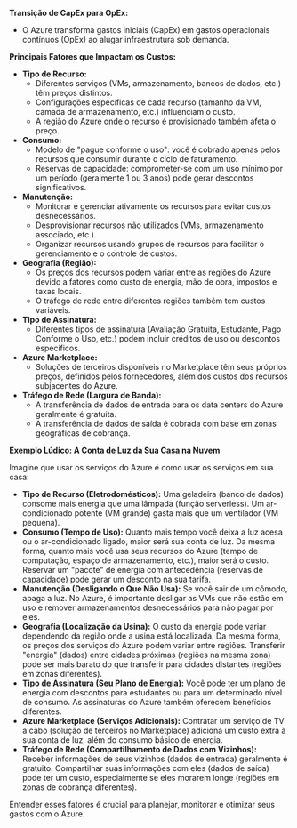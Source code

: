 **Transição de CapEx para OpEx:**

* O Azure transforma gastos iniciais (CapEx) em gastos operacionais contínuos (OpEx) ao alugar infraestrutura sob demanda.

**Principais Fatores que Impactam os Custos:**

* **Tipo de Recurso:**
    * Diferentes serviços (VMs, armazenamento, bancos de dados, etc.) têm preços distintos.
    * Configurações específicas de cada recurso (tamanho da VM, camada de armazenamento, etc.) influenciam o custo.
    * A região do Azure onde o recurso é provisionado também afeta o preço.
* **Consumo:**
    * Modelo de "pague conforme o uso": você é cobrado apenas pelos recursos que consumir durante o ciclo de faturamento.
    * Reservas de capacidade: comprometer-se com um uso mínimo por um período (geralmente 1 ou 3 anos) pode gerar descontos significativos.
* **Manutenção:**
    * Monitorar e gerenciar ativamente os recursos para evitar custos desnecessários.
    * Desprovisionar recursos não utilizados (VMs, armazenamento associado, etc.).
    * Organizar recursos usando grupos de recursos para facilitar o gerenciamento e o controle de custos.
* **Geografia (Região):**
    * Os preços dos recursos podem variar entre as regiões do Azure devido a fatores como custo de energia, mão de obra, impostos e taxas locais.
    * O tráfego de rede entre diferentes regiões também tem custos variáveis.
* **Tipo de Assinatura:**
    * Diferentes tipos de assinatura (Avaliação Gratuita, Estudante, Pago Conforme o Uso, etc.) podem incluir créditos de uso ou descontos específicos.
* **Azure Marketplace:**
    * Soluções de terceiros disponíveis no Marketplace têm seus próprios preços, definidos pelos fornecedores, além dos custos dos recursos subjacentes do Azure.
* **Tráfego de Rede (Largura de Banda):**
    * A transferência de dados de entrada para os data centers do Azure geralmente é gratuita.
    * A transferência de dados de saída é cobrada com base em zonas geográficas de cobrança.

**Exemplo Lúdico: A Conta de Luz da Sua Casa na Nuvem**

Imagine que usar os serviços do Azure é como usar os serviços em sua casa:

* **Tipo de Recurso (Eletrodomésticos):** Uma geladeira (banco de dados) consome mais energia que uma lâmpada (função serverless). Um ar-condicionado potente (VM grande) gasta mais que um ventilador (VM pequena).
* **Consumo (Tempo de Uso):** Quanto mais tempo você deixa a luz acesa ou o ar-condicionado ligado, maior será sua conta de luz. Da mesma forma, quanto mais você usa seus recursos do Azure (tempo de computação, espaço de armazenamento, etc.), maior será o custo. Reservar um "pacote" de energia com antecedência (reservas de capacidade) pode gerar um desconto na sua tarifa.
* **Manutenção (Desligando o Que Não Usa):** Se você sair de um cômodo, apaga a luz. No Azure, é importante desligar as VMs que não estão em uso e remover armazenamentos desnecessários para não pagar por eles.
* **Geografia (Localização da Usina):** O custo da energia pode variar dependendo da região onde a usina está localizada. Da mesma forma, os preços dos serviços do Azure podem variar entre regiões. Transferir "energia" (dados) entre cidades próximas (regiões na mesma zona) pode ser mais barato do que transferir para cidades distantes (regiões em zonas diferentes).
* **Tipo de Assinatura (Seu Plano de Energia):** Você pode ter um plano de energia com descontos para estudantes ou para um determinado nível de consumo. As assinaturas do Azure também oferecem benefícios diferentes.
* **Azure Marketplace (Serviços Adicionais):** Contratar um serviço de TV a cabo (solução de terceiros no Marketplace) adiciona um custo extra à sua conta de luz, além do consumo básico de energia.
* **Tráfego de Rede (Compartilhamento de Dados com Vizinhos):** Receber informações de seus vizinhos (dados de entrada) geralmente é gratuito. Compartilhar suas informações com eles (dados de saída) pode ter um custo, especialmente se eles morarem longe (regiões em zonas de cobrança diferentes).

Entender esses fatores é crucial para planejar, monitorar e otimizar seus gastos com o Azure.